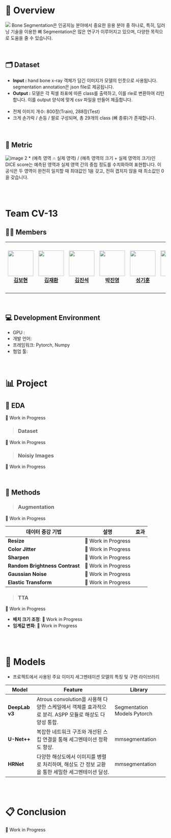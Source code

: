 
# 📖 Overview
![](https://i.imgur.com/SqupAoR.png)
Bone Segmentation은 인공지능 분야에서 중요한 응용 분야 중 하나로, 특히, 딥러닝 기술을 이용한 뼈 Segmentation은 많은 연구가 이루어지고 있으며, 다양한 목적으로 도움을 줄 수 있습니다.

<br>

## 🗂 Dataset
- **Input :** hand bone x-ray 객체가 담긴 이미지가 모델의 인풋으로 사용됩니다. segmentation annotation은 json file로 제공됩니다.
- **Output :** 모델은 각 픽셀 좌표에 따른 class를 출력하고, 이를 rle로 변환하여 리턴합니다. 이를 output 양식에 맞게 csv 파일을 만들어 제출합니다.
<br><br>
- 전체 이미지 개수: 800장(Train), 288장(Test)
- 크게 손가락 / 손등 / 팔로 구성되며, 총 29개의 class (뼈 종류)가 존재합니다.
<br><br><br>

## 📃 Metric
![image](https://github.com/user-attachments/assets/f77da0ea-caf8-4e15-a592-dab7f6c331b0)
2 * (예측 영역 ∩ 실제 영역) / (예측 영역의 크기 + 실제 영역의 크기)인 DICE score는 예측된 영역과 실제 영역 간의 중첩 정도를 수치화하여 표현합니다. 
이 공식은 두 영역이 완전히 일치할 때 최대값인 1을 갖고, 전혀 겹치지 않을 때 최소값인 0을 갖습니다.




<!-- - **Annotations :** Image size, class,  -->

<!-- <br/> -->

<br><br>
# Team CV-13

## 🧑‍💻 Members 
<table>
    <tr height="160px">
        <td align="center" width="150px">
            <a href="https://github.com/boyamie"><img height="80px"  src="https://github.com/user-attachments/assets/adeaf63c-a763-46df-bd49-1a0ce71098eb"></a>
            <br/>
            <a href="https://github.com/boyamie"><strong>김보현</strong></a>
            <br />
        </td>
        <td align="center" width="150px">
            <a href="https://github.com/Ja2Hw"><img height="80px"  src="https://github.com/user-attachments/assets/d824f102-e0a5-491d-9c75-cb90f625da3e"/></a>
            <br/>
            <a href="https://github.com/Ja2Hw"><strong>김재환</strong></a>
            <br />
        </td>
        <td align="center" width="150px">
            <a href="https://github.com/Jin-SukKim"><img height="80px"  src="https://github.com/user-attachments/assets/dd8d7dc7-6152-421d-9778-e4a9d7463896"/></a>
            <br/>
            <a href="https://github.com/Jin-SukKim"><strong>김진석</strong></a>
            <br />
        </td>
        <td align="center" width="150px">
            <a href="https://github.com/202250274"><img height="80px" src="https://github.com/user-attachments/assets/534a7596-2c95-4b89-867d-839a7728303c"/></a>
            <br />
            <a href="https://github.com/202250274"><strong>박진영</strong></a>
            <br />
        </td>
        <td align="center" width="150px">
            <a href="https://github.com/Superl3"><img height="80px" src="https://github.com/user-attachments/assets/3673ecc7-399b-42b0-9d94-cfcfd32d3864"/></a>
            <br />
            <a href="https://github.com/Superl3"><strong>성기훈</strong></a>
            <br />
        </td>
        <td align="center" width="150px">
              <a href="https://github.com/hocheol0303"><img height="80px"  src="https://github.com/user-attachments/assets/2d0a71c6-9752-43a8-b96e-bc3be06e5dde"/></a>
              <br />
              <a href="https://github.com/hocheol0303"><strong>양호철</strong></a>
              <br />
          </td>
    </tr>
</table>  
      
                

</br>

## 💻 Development Environment

- GPU : 
- 개발 언어: 
- 프레임워크: Pytorch, Numpy
- 협업 툴: 


</br>

# 📊 Project
## 🔎 EDA

🚧 Work in Progress


> ### Dataset
🚧 Work in Progress

> ### Noisiy Images
🚧 Work in Progress


<br>

## 🔬 Methods


> ### Augmentation
 
🚧 Work in Progress

 데이터 증강 기법 | 설명 | 효과 |
| --- | --- | --- |
| **Resize** | 🚧 Work in Progress |
| **Color Jitter** | 🚧 Work in Progress |
| **Sharpen** | 🚧 Work in Progress |
| **Random Brightness Contrast** | 🚧 Work in Progress |
| **Gaussian Noise** | 🚧 Work in Progress |
| **Elastic Transform** | 🚧 Work in Progress |

> ### TTA
🚧 Work in Progress
- **배치 크기 조정**: 🚧 Work in Progress
- **임계값 변화**: 🚧 Work in Progress


<br><br>


# 🔦 Models
- 프로젝트에서 사용된 주요 이미지 세그멘테이션 모델의 특징 및 구현 라이브러리

| Model     | Feature                                                                                     | Library                |
|------------|-----------------------------------------------------------------------------------------------|-----------------------------|
| **DeepLab v3** | Atrous convolution을 사용해 다양한 스케일에서 객체를 효과적으로 분리. ASPP 모듈로 해상도 다양성 통합. | Segmentation Models Pytorch |
| **U-Net++**   | 복잡한 네트워크 구조와 개선된 스킵 연결을 통해 세그멘테이션 정확도 향상.                         | mmsegmentation             |
| **HRNet**    | 다양한 해상도에서 이미지를 병렬로 처리하며, 해상도 간 정보 교환을 통한 세밀한 세그멘테이션 달성.    | mmsegmentation             |

<br><br>

# 📋 Conclusion

🚧 Work in Progress